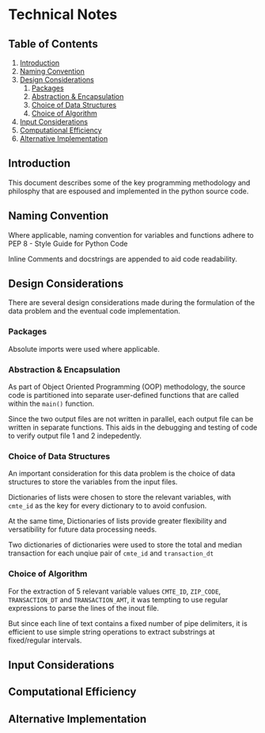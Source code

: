 # Technical Notes

## Table of Contents
1. [Introduction](TECHNICALNOTES.md#introduction)
2. [Naming Convention](TECHNICALNOTES.md#naming-convention)
3. [Design Considerations](TECHNICALNOTES.md#design-considerations)
    1. [Packages](TECHNICALNOTES.md#packages)
    2. [Abstraction & Encapsulation](TECHNICALNOTES.md#abstraction-&-encapsulation)
    3. [Choice of Data Structures](TECHNICALNOTES.md#choice-of-data-structures)
    4. [Choice of Algorithm](TECHNICALNOTES.md#choice-of-algorithm)
4. [Input Considerations](TECHNICALNOTES.md#input-considerations)
5. [Computational Efficiency](TECHNICALNOTES.md#computational-efficiency)
6. [Alternative Implementation](TECHNICALNOTES.md#alternative-implementation)

## Introduction
This document describes some of the key programming methodology and philosphy that are espoused and implemented in the python source code.

## Naming Convention
Where applicable, naming convention for variables and functions adhere to PEP 8 - Style Guide for Python Code

Inline Comments and docstrings are appended to aid code readability.

## Design Considerations
There are several design considerations made during the formulation of the data problem and the eventual code implementation.

### Packages
Absolute imports were used where applicable.

### Abstraction & Encapsulation
As part of Object Oriented Programming (OOP) methodology, the source code is partitioned into separate user-defined functions that are called within the `main()` function.

Since the two output files are not written in parallel, each output file can be written in separate functions. This aids in the debugging and testing of code to verify output file 1 and 2 indepedently.

### Choice of Data Structures
An important consideration for this data problem is the choice of data structures to store the variables from the input files.

Dictionaries of lists were chosen to store the relevant variables, with `cmte_id` as the key for every dictionary to to avoid confusion.

At the same time, Dictionaries of lists provide greater flexibility and versatibility for future data processing needs. 

Two dictionaries of dictionaries were used to store the total and median transaction for each unqiue pair of `cmte_id` and `transaction_dt`

### Choice of Algorithm
For the extraction of 5 relevant variable values `CMTE_ID`, `ZIP_CODE`, `TRANSACTION_DT` and `TRANSACTION_AMT`, it was tempting to use regular expressions to parse the lines of the inout file.

But since each line of text contains a fixed number of pipe delimiters, it is efficient to use simple string operations to extract substrings at fixed/regular intervals.

## Input Considerations

## Computational Efficiency

## Alternative Implementation



